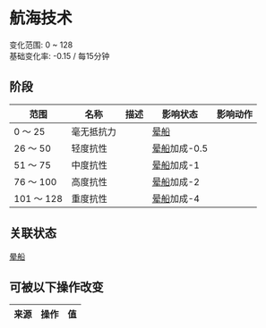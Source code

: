 # 航海技术  
变化范围: 0 ~ 128  
基础变化率: -0.15 / 每15分钟  
## 阶段  
范围  |  名称  |  描述  |  影响状态  |  影响动作  
----  |  ----  |  ----  |  ----  |  ----  
0 ～ 25  |  毫无抵抗力  |    |  [晕船](SeaSickness.md)  |    
26 ～ 50  |  轻度抗性  |    |  [晕船](SeaSickness.md)加成-0.5  |    
51 ～ 75  |  中度抗性  |    |  [晕船](SeaSickness.md)加成-1  |    
76 ～ 100  |  高度抗性  |    |  [晕船](SeaSickness.md)加成-2  |    
101 ～ 128  |  重度抗性  |    |  [晕船](SeaSickness.md)加成-4  |    
## 关联状态  
[晕船](SeaSickness.md)  
## 可被以下操作改变  
来源  |  操作  |  值  
----  |  ----  |  ----  
